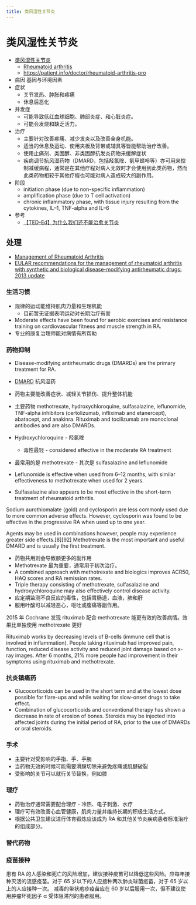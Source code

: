 ```yaml
---
title: 类风湿性关节炎
---
```


# 类风湿性关节炎

- [类风湿性关节炎](https://zh.wikipedia.org/wiki/类风湿性关节炎)
  - [Rheumatoid arthritis](https://en.wikipedia.org/wiki/Rheumatoid_arthritis)
  - https://patient.info/doctor/rheumatoid-arthritis-pro
- 病因 基因与环境因素
- 症状
  - 关节发热、肿胀和疼痛
  - 休息后恶化
- 并发症
  - 可能导致低红血球细胞、肺部炎症、和心脏炎症。
  - 可能会发烧和缺乏活力。
- 治疗
  - 主要针对改善疼痛、减少发炎以及改善全身机能。
  - 适当的休息及运动、使用夹板及背带或辅具等皆能帮助治疗改善。
  - 使用止痛剂、类固醇、非类固醇抗发炎药物来缓解症状
  - 疾病调节抗风湿药物（DMARD，包括羟氯喹、氨甲蝶呤等）亦可用来控制减缓病程，通常是在其他疗程对病人无效时才会使用到此类药物，然而此类药物相较于其他疗程也可能对病人造成较大的副作用。
- 阶段
  - initiation phase (due to non-specific inflammation)
  - amplification phase (due to T cell activation)
  - chronic inflammatory phase, with tissue injury resulting from the cytokines, IL–1, TNF-alpha and IL–6
- 参考
  - [【TED-Ed】为什么我们还不能治愈关节炎](https://www.bilibili.com/video/av94091035)

## 处理

- [Management of Rheumatoid Arthritis](https://patient.info/doctor/management-of-rheumatoid-arthritis)
- [EULAR recommendations for the management of rheumatoid arthritis with synthetic and biological disease-modifying antirheumatic drugs: 2013 update](https://ard.bmj.com/content/73/3/492.full)

### 生活习惯

- 规律的运动能维持肌肉力量和生理机能
  - 目前暂无证据表明运动对长期治疗有害
- Moderate effects have been found for aerobic exercises and resistance training on cardiovascular fitness and muscle strength in RA.
- 专业的康复治理师能对病情有所帮助

### 药物抑制

- Disease-modifying antirheumatic drugs (DMARDs) are the primary treatment for RA.
- [DMARD](https://en.wikipedia.org/wiki/Disease-modifying_antirheumatic_drug) 抗风湿药
- 药物主要能改善症状、减轻关节损伤、提升整体机能
- 主要药物 methotrexate, hydroxychloroquine, sulfasalazine, leflunomide, TNF-alpha inhibitors (certolizumab, infliximab and etanercept), abatacept, and anakinra. Rituximab and tocilizumab are monoclonal antibodies and are also DMARDs.

- Hydroxychloroquine - 羟氯喹
  - 毒性最轻 - considered effective in the moderate RA treatment
- 最常用的是 methotrexate - 其次是 sulfasalazine and leflunomide
- Leflunomide is effective when used from 6–12 months, with similar effectiveness to methotrexate when used for 2 years.
- Sulfasalazine also appears to be most effective in the short-term treatment of rheumatoid arthritis.

Sodium aurothiomalate (gold) and cyclosporin are less commonly used due to more common adverse effects.
However, cyclosporin was found to be effective in the progressive RA when used up to one year.

Agents may be used in combinations however, people may experience greater side effects.[8][92] Methotrexate is the most important and useful DMARD and is usually the first treatment.

- 药物共用则会导致额更多的副作用
- Methotrexate 最为重要，通常用于初次治疗。
- A combined approach with methotrexate and biologics improves ACR50, HAQ scores and RA remission rates.
- Triple therapy consisting of methotrexate, sulfasalazine and hydroxychloroquine may also effectively control disease activity.
- 应定期监测不良反应的毒性，包括胃肠道，血液，肺和肝
- 服用叶酸可以减轻恶心，呕吐或腹痛等副作用。

2015 年 Cochrane 发现 rituximab 配合 methotrexate 能更有效的改善病情。效果比单独使用 methotrexate 更好

Rituximab works by decreasing levels of B-cells (immune cell that is involved in inflammation). People taking rituximab had improved pain, function, reduced disease activity and reduced joint damage based on x-ray images. After 6 months, 21% more people had improvement in their symptoms using rituximab and methotrexate.

### 抗炎镇痛药

- Glucocorticoids can be used in the short term and at the lowest dose possible for flare-ups and while waiting for slow-onset drugs to take effect.
- Combination of glucocorticoids and conventional therapy has shown a decrease in rate of erosion of bones. Steroids may be injected into affected joints during the initial period of RA, prior to the use of DMARDs or oral steroids.

### 手术

- 主要针对受影响的手指、手、手腕
- 当药物无效的时候可能需要滑膜切除来避免疼痛或肌腱破裂
- 受影响的关节可以就行关节替换，例如膝

### 理疗

- 药物治疗通常需要配合理疗 - 冷热、电子刺激、水疗
- 理疗可有效改善心血管健康，肌肉力量并维持长期的积极生活方式。
- 根据公共卫生建议进行体育锻炼应该成为 RA 和其他关节炎疾病患者标准治疗的组成部分。

### 替代药物

### 疫苗接种

患有 RA 的人感染和死亡的风险增加，建议接种疫苗可以降低这些风险。应每年接种灭活的流感疫苗。对于 65 岁以下的人应接种两次肺炎球菌疫苗，对于 65 岁以上的人应接种一次。 减毒的带状疱疹疫苗应在 60 岁以后服用一次，但不建议使用肿瘤坏死因子 α 受体阻滞剂的患者服用。
